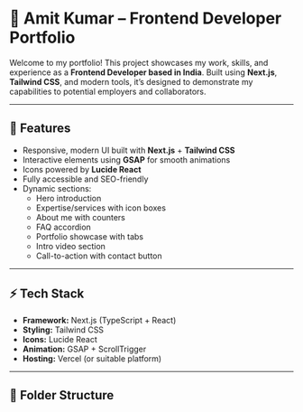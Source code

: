 # 🚀 Amit Kumar – Frontend Developer Portfolio

Welcome to my portfolio! This project showcases my work, skills, and experience as a **Frontend Developer based in India**. Built using **Next.js**, **Tailwind CSS**, and modern tools, it’s designed to demonstrate my capabilities to potential employers and collaborators.

---

## 📌 Features
- Responsive, modern UI built with **Next.js** + **Tailwind CSS**
- Interactive elements using **GSAP** for smooth animations
- Icons powered by **Lucide React**
- Fully accessible and SEO-friendly
- Dynamic sections:
  - Hero introduction
  - Expertise/services with icon boxes
  - About me with counters
  - FAQ accordion
  - Portfolio showcase with tabs
  - Intro video section
  - Call-to-action with contact button

---

## ⚡ Tech Stack
- **Framework:** Next.js (TypeScript + React)
- **Styling:** Tailwind CSS
- **Icons:** Lucide React
- **Animation:** GSAP + ScrollTrigger
- **Hosting:** Vercel (or suitable platform)

---

## 📂 Folder Structure
